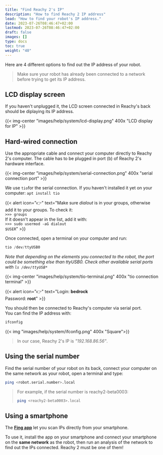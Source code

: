 ```yaml
---
title: "Find Reachy 2's IP"
description: "How to find Reachy 2 IP address"
lead: "How to find your robot's IP address."
date: 2023-07-26T08:46:47+02:00
lastmod: 2023-07-26T08:46:47+02:00
draft: false
images: []
type: docs
toc: true
weight: "40"
---
```


Here are 4 different options to find out the IP address of your robot.  
> Make sure your robot has already been connected to a network before trying to get its IP address.


## LCD display screen

If you haven't unplugged it, the LCD screen connected in Reachy's back should be diplaying its IP address.

{{< img-center "images/help/system/lcd-display.png" 400x "LCD display for IP" >}}

## Hard-wired connection

Use the appropriate cable and connect your computer directly to Reachy 2's computer. The cable has to be plugged in port (b) of Reachy 2's hardware interface.  

{{< img-center "images/help/system/serial-connection.png" 400x "serial connection port" >}}

We use `tio`for the serial connection. If you haven't installed it yet on your computer:
`apt install tio`

{{< alert icon="👉" text="Make sure <i>dialout</i> is in your groups, otherwise add it to your groups. To check it: <br> <code>>>> groups</code> <br>If it doesn't appear in the list, add it with: <br><code>>>> sudo usermod -aG dialout $USER</code>" >}}

Once connected, open a terminal on your computer and run:
```python
tio /dev/ttyUSB0
```
*Note that depending on the elements you connected to the robot, the port could be something else than ttyUSB0. Check other available serial ports with `ls /dev/ttyUSB*`*

{{< img-center "images/help/system/tio-terminal.png" 400x "tio connection terminal" >}}

{{< alert icon="👉" text="Login: <b>bedrock</b> <br>Password: <b>root</b>" >}}

You should then be connected to Reachy's computer via serial port.  
You can find the IP address with:
```python
ifconfig
```

{{< img "images/help/system/ifconfig.png" 400x "Square">}}
> In our case, Reachy 2's IP is *"192.168.86.56"*.

## Using the serial number

Find the serial number of your robot on its back, connect your computer on the same network as your robot, open a terminal and type:
```bash
ping <robot.serial.number>.local
```

>For example, if the serial number is reachy2-beta0003:
>```bash
>ping <reachy2-beta0003>.local
>```

## Using a smartphone

The **[Fing app](https://www.fing.com/products/fing-app)** let you scan IPs directly from your smartphone. 

To use it, install the app on your smartphone and connect your smartphone on the **same network** as the robot, then run an analysis of the network to find out the IPs connected. Reachy 2 must be one of them!
